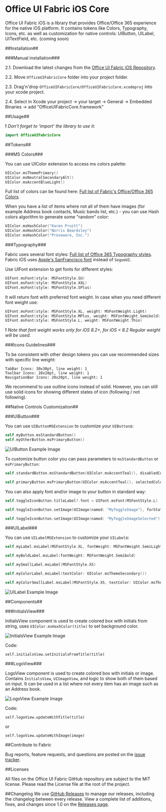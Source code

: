 Office UI Fabric iOS Core
===================

Office UI Fabric iOS is a library that provides Office/Office 365 experience for the native iOS platform. It contains tokens like Colors, Typography, Icons, etc. as well as customization for native controls: UIButton, UILabel, UITextField, etc. (coming soon)

##Installation##

###Manual installation###

2.1. Download the latest changes from the [Office UI Fabric iOS Repository](https://github.com/OfficeDev/Office-UI-Fabric-iOS).

2.2. Move `OfficeUIFabricCore` folder into your project folder.

2.3. Drag'n'drop `OfficeUIFabricCore/OfficeUIFabricCore.xcodeproj` into your xcode project.

2.4. Select in Xcode your project -> your target -> General -> Embedded Binaries -> add "OfficeUIFabricCore.framework"

##Usage##

**!** *Don't forget to 'import' the library to use it:*
```swift
import OfficeUIFabricCore
```

##Tokens##

###MS Colors###

You can use UIColor extension to access ms colors palette:
```swift
UIColor.msThemePrimary()
UIColor.msNeutralSecondaryAlt()
UIColor.msAccentBlueLight()
```
Full list of colors can be found here: [Full list of Fabric's Office/Office 365 Colors](http://dev.office.com/fabric/styles#color).

When you have a list of items where not all of them have images (for example Address book contacts, Music bands list, etc.) - you can use Hash colors algorithm to generate some "random" color:
```swift
UIColor.msHashColor("Karen Pruitt")
UIColor.msHashColor("Norris Beardsley")
UIColor.msHashColor("Proseware, Inc.")
```

###Typography###

Fabric uses several font styles: [Full list of Office 365 Typography styles](http://dev.office.com/fabric/styles#typography).
Fabric iOS uses [Apple's SanFrancisco font](https://developer.apple.com/fonts/) instead of `SegoeUI`.

Use UIFont extension to get fonts for different styles:
```swift
UIFont.msFont(style: MSFontStyle.SU)
UIFont.msFont(style: MSFontStyle.XXL)
UIFont.msFont(style: MSFontStyle.SPlus)
```
It will return font with preferred font weight. In case when you need different font weight use:
```swift
UIFont.msFont(style: MSFontStyle.XL, weight: MSFontWeight.Light)
UIFont.msFont(style: MSFontStyle.MPlus, weight: MSFontWeight.Semibold)
UIFont.msFont(style: MSFontStyle.L, weight: MSFontWeight.Thin)
```
**!** *Note that font weight works only for iOS 8.2+, for iOS < 8.2 Regular weight will be used.*

###Icons Guidelines###

To be consistent with other design tokens you can use recommended sizes with specific line weight:
```
TabBar Icons: 30x30pt, line weight: 1
Toolbar Icons: 28x28pt, line weight: 1
NavigationBar Icons: 20x20pt, line weight: 1
```

We recommend to use outline icons instead of solid. However, you can still use solid icons for showing different states of icon (following / not following).

##Native Controls Customization##

###UIButton###

You can use `UIButtonMSExtension` to customize your `UIButton`s:

```swift
self.myButton.msStandardButton()
self.myOtherButton.msPrimaryButton()
```
![UIButton Example Image](https://raw.githubusercontent.com/OfficeDev/Office-UI-Fabric-iOS/master/DocsAssets/ButtonExample.png)

To customize button color you can pass parameters to `msStandardButton` or `msPrimaryButton`:
```swift
self.standardButton.msStandardButton(UIColor.msAccentTeal(), disabledColor: UIColor.msAccentTealLight())

self.primaryButton.msPrimaryButton(UIColor.msAccentTeal(), selectedColor: UIColor.msAccentTealDark(), disabledColor: UIColor.msAccentTealLight())
```
You can also apply font and/or image to your button in standard way:
```swift
self.toggleIconButton.titleLabel?.font = UIFont.msFont(MSFontStyle.L)

self.toggleIconButton.setImage(UIImage(named: "MyToggleImage"), forState: .Normal)

self.toggleIconButton.setImage(UIImage(named: "MyToggleImageSelected"), forState: .Selected)
```

###UILabel###

You can use `UILabelMSExtension` to customize your `UILabel`s:

```swift
self.myLabel.msLabel(MSFontStyle.XL, fontWeight: MSFontWeight.SemiLight, textColor: UIColor.msThemePrimary())

self.myBoldLabel.msLabel(fontWeight: MSFontWeight.Semibold)

self.mySmallLabel.msLabel(MSFontStyle.XS)

self.myColorLabel.msLabel(textColor: UIColor.msThemeSecondary())

self.myColorSmallLabel.msLabel(MSFontStyle.XS, textColor: UIColor.msThemeSecondary())
```
![UILabel Example Image](https://raw.githubusercontent.com/OfficeDev/Office-UI-Fabric-iOS/master/DocsAssets/LabelExample.png)

##Components##

###InitialsView###

InitialsView component is used to create colored box with initials from string, uses `UIColor.msHashColor(title)` to set background color.

![InitialsView Example Image](https://raw.githubusercontent.com/OfficeDev/Office-UI-Fabric-iOS/master/DocsAssets/InitialsViewExample.png)

Code:

```
self.initialsView.setInitialsFromTitle(title)
```


###LogoView###

LogoView component is used to create colored box with initials or image. Contains `InitialsView`, `UIImageView`, and logic to show both of them based on input. It can be used in a list where not every item has an image such as an Address book.

![LogoView Example Image](https://raw.githubusercontent.com/OfficeDev/Office-UI-Fabric-iOS/master/DocsAssets/LogoViewExample.png)

Code:

```
self.logoView.updateWithTitle(title)
```
or
```
self.logoView.updateWithImage(image)
```

##Contribute to Fabric

Bug reports, feature requests, and questions are posted on the [issue tracker](https://github.com/OfficeDev/Office-UI-Fabric-iOS/issues).


##Licenses

All files on the Office UI Fabric GitHub repository are subject to the MIT license. Please read the License file at the root of the project.


##Changelog
We use [GitHub Releases](https://github.com/blog/1547-release-your-software) to manage our releases, including the changelog between every release. View a complete list of additions, fixes, and changes since 1.0 on the [Releases page](https://github.com/OfficeDev/Office-UI-Fabric-iOS/releases).
